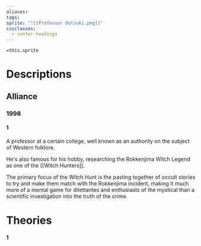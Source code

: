 ```yaml
---
aliases: 
tags: 
sprite: "![[Professor Ootsuki.png]]"
cssclasses:
  - center-headings
---
```


`=this.sprite`
# Descriptions

## Alliance
### 1998
#### 1
A professor at a certain college, well known as an authority on the subject of Western folklore.

He's also famous for his hobby, researching the Rokkenjima Witch Legend as one of the [[Witch Hunters]].

The primary focus of the Witch Hunt is the pasting together of occult stories to try and make them match with the Rokkenjima incident, making it much more of a mental game for dilettantes and enthusiasts of the mystical than a scientific investigation into the truth of the crime.
# Theories
#### 1